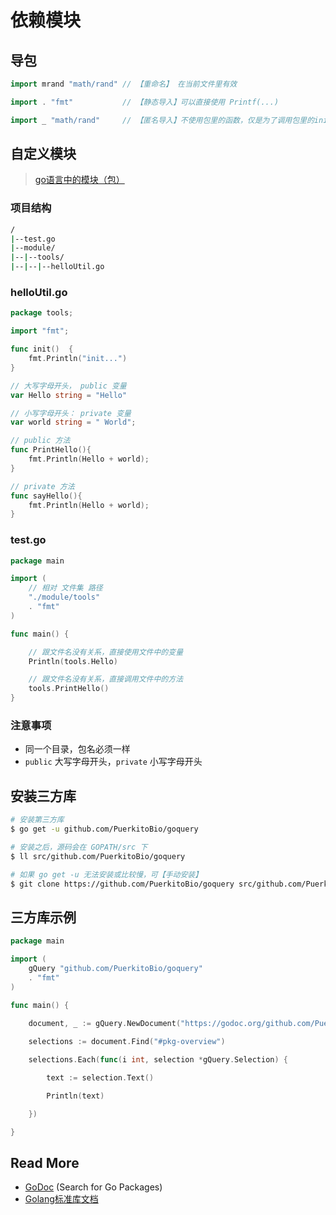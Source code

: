 # 依赖模块



## 导包

```go
import mrand "math/rand" // 【重命名】 在当前文件里有效

import . "fmt"           // 【静态导入】可以直接使用 Printf(...)

import _ "math/rand"     // 【匿名导入】不使用包里的函数，仅是为了调用包里的init初始化函数
```



## 自定义模块

>  [go语言中的模块（包）](https://juejin.im/post/6844903520366247944)



### 项目结构

```bash
/
|--test.go
|--module/
|--|--tools/
|--|--|--helloUtil.go
```



### helloUtil.go

```go
package tools;

import "fmt";

func init()  {
	fmt.Println("init...")
}

// 大写字母开头， public 变量
var Hello string = "Hello"

// 小写字母开头： private 变量
var world string = " World";

// public 方法
func PrintHello(){
	fmt.Println(Hello + world);
}

// private 方法
func sayHello(){
	fmt.Println(Hello + world);
}
```



### test.go

```go
package main

import (
	// 相对 文件集 路径
	"./module/tools"
	. "fmt"
)

func main() {

	// 跟文件名没有关系，直接使用文件中的变量
	Println(tools.Hello)

	// 跟文件名没有关系，直接调用文件中的方法
	tools.PrintHello()	
}
```



### 注意事项

- 同一个目录，包名必须一样
- `public` 大写字母开头，`private` 小写字母开头



## 安装三方库

```bash
# 安装第三方库
$ go get -u github.com/PuerkitoBio/goquery

# 安装之后，源码会在 GOPATH/src 下
$ ll src/github.com/PuerkitoBio/goquery

# 如果 go get -u 无法安装或比较慢，可【手动安装】
$ git clone https://github.com/PuerkitoBio/goquery src/github.com/PuerkitoBio/goquery
```



## 三方库示例

```go
package main

import (
	gQuery "github.com/PuerkitoBio/goquery"
	. "fmt"
)

func main() {

	document, _ := gQuery.NewDocument("https://godoc.org/github.com/PuerkitoBio/goquery")
	
	selections := document.Find("#pkg-overview")

	selections.Each(func(i int, selection *gQuery.Selection) {

		text := selection.Text()

		Println(text)

	})

}
```



## Read More

- [GoDoc](https://godoc.org/) (Search for Go Packages)
- [Golang标准库文档](https://studygolang.com/pkgdoc)